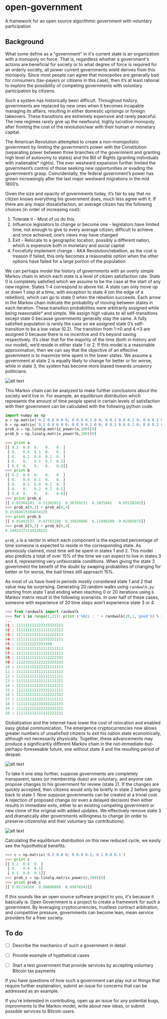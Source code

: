 open-government
===============

A framework for an open source algorithmic government with voluntary participation

Background
----------

What some define as a "government" in it's current state is an organization with a monopoly on force. That is, regardless whether a government's actions are beneficial for society or to what degree of force is required for an orderly society, all power current governments wield derives from this monopoly. Since most people can agree that monopolies are generally bad for consumers (tax-payers or citizens in this case), then it’s at least rational to explore the possibility of competing governments with voluntary participation by citizens. 

Such a system has historically been difficult. Throughout history, governments are replaced by new ones when it becomes incapable managing its affairs, resulting in either domestic uprisings or foreign takeovers. These transitions are extremely expensive and rarely peaceful. The new regimes rarely give up the newfound, highly lucrative monopoly after fronting the cost of the revolution/war with their human or monetary capital. 

The American Revolution attempted to create a non-monopolistic government by limiting the government’s power with the Constitution (separating power between three branches of the government and granting high level of autonomy to states) and the Bill of Rights (granting individuals with inalienable* rights). The ever westward expansion further limited the government’s control of those seeking new opportunities or evading the government’s grasp. Coincidentally, the federal government’s power has grown increasingly after the last major westward migrations in the mid 1800’s. 

Given the size and opacity of governments today, it’s fair to say that no citizen knows everything his government does, much less agree with it. If there are any major dissatisfaction, an average citizen has the following choices (in order of increasing cost):

1. Tolerate it - Most of us do this.
2. Influence legislators to change or become one - legislators have limited time, not enough to give to every average citizen; difficult to achieve and once achieved, one’s views may have changed
3. Exit - Relocate to a geographic location, possibly a different nation, which is expensive both in monetary and social capital
4. Forcefully implement change - AKA Revolution/rebellion, as the cost is treason if failed, this only becomes a reasonable option when the other options have failed for a large portion of the population

We can perhaps model the history of governments with an overly simple Markov chain in which each state is a level of citizen satisfaction rate. State 0 is completely satisfied which we assume to be the case at the start of any new regime. States 1-4 correspond to above list. A state can only move up or down 1 step at a time, with exception to state 4 (on the edge of a rebellion), which can go to state 0 when the rebellion succeeds. Each arrow in the Markov chain indicate the probability of moving between states in each iteration. These transition probabilities were arbitrarily assigned while being reasonable* and simple. We assign high values to all self-transitions except state 0 because governments generally stay the same. A fully satisfied population is rarely the case so we assigned state 0’s self-transition to be a low value (0.2). The transition from 1->0 and 4->3 are assigned 0 because there is no incentive and it’s beyond saving respectively. It’s clear that for the majority of the time (both in history and our model), we’d reside in either state 1 or 2. If this model is a reasonable approximation, then we can say that the objective of an effective government is to maximize time spent in the lower states. We assume a government at state 2 is equally likely to change for better or for worse, while in state 3, the system has become more biased towards unsavory politicians. 

![alt text](http://i.imgur.com/24t4Xzh.png "Government life cycle MC")

This Markov chain can be analyzed to make further conclusions about the society we’d live in. For example, an equilibrium distribution which represents the amount of time people spend in certain levels of satisfaction with their government can be calculated with the following python code. 

```python
import numpy as np
a = np.matrix('0.2 0.8 0 0 0; 0 0.9 0.1 0 0; 0 0.1 0.8 0.1 0; 0 0 0.1 0.7 0.2; 0.4 0 0 0 0.6')
b = np.matrix('0.2 0.8 0 0 0; 0 0.9 0.1 0 0; 0 0.1 0.8 0.1 0; 0 0 0.2 0.7 0.1; 0.4 0 0 0 0.6')
prob_a = np.linalg.matrix_power(a,100)[0]
prob_b = np.linalg.matrix_power(b,100)[0]
```

```python
>>> print a
[[ 0.2  0.8  0.   0.   0. ]
 [ 0.   0.9  0.1  0.   0. ]
 [ 0.   0.1  0.8  0.1  0. ]
 [ 0.   0.   0.1  0.7  0.2]
 [ 0.4  0.   0.   0.   0.6]]
>>> print b
[[ 0.2  0.8  0.   0.   0. ]
 [ 0.   0.9  0.1  0.   0. ]
 [ 0.   0.1  0.8  0.1  0. ]
 [ 0.   0.   0.2  0.7  0.1]
 [ 0.4  0.   0.   0.   0.6]]
>>> print prob_a
[[ 0.02564103  0.51282051  0.30769231  0.1025641   0.05128205]]
>>> prob_a[0,3] + prob_a[0,4]
0.15384615384654135
>>> print prob_b
[[ 0.01492537  0.47761194  0.35820896  0.11940299  0.02985075]]
>>> prob_b[0,3] + prob_b[0,4]
0.14925373134320222
```

`prob_a` is a vector in which each component is the expected percentage of time someone is expected to reside in the corresponding state. As previously claimed, most time will be spent in states 1 and 2. This model also predicts a total of over 15% of the time we can expect to live in states 3 and 4, representing very unfavorable conditions. When giving the state 3 government the benefit of the doubt by swaping probabilies of changing for better or for worse, the bad times still approach 15%. 

As most of us have lived in periods mostly considered state 1 and 2 that value may be surprising. Generating 20 random walks using `randwalk.py` starting from state 1 and ending when reaching 0 or 20 iterations using `b` Markov matrix result in the following scenarios. In over half of these cases, someone with experience of 20 time steps won’t experience state 3 or 4. 

```python
>>> from randwalk import randwalk
>>> for i in range(1,21): print ('%02i : ' + randwalk(20,1,'good')) % i
... 
01 : 111111111223333333223
02 : 111111111111111122222
03 : 111122111111222222111
04 : 111111111112333321111
05 : 1111112223333340
06 : 111111111111111111112
07 : 111111111111122111111
08 : 111111111111111222332
09 : 112233223222222333333
10 : 111111122222221111111
11 : 111111111111111111112
12 : 111111111111111111111
13 : 111111111111111111222
14 : 111111111122211122211
15 : 111111111123322111111
16 : 111111111111222222332
17 : 111111111222211111111
18 : 111111122233333222233
19 : 111222222222222222222
20 : 111111111111122222222
```

Globalization and the internet have lower the cost of relocation and enabled easy global communication. The emergence cryptocurrencies now allows greater numbers of unsatisfied citizens to exit his nation state economically, although not necessarily physically. Together, these advancements may produce a significantly different Markov chain in the not-immediate-but-perhaps-foreseeable future, one without state 4 and the resulting period of despair. 

![alt text](http://i.imgur.com/Lvkcw8S.png "Future Govt MC")

To take it one step further, suppose governments are completely transparent, taxes (or membership dues) are voluntary, and anyone can propose changes to his government for review (state 2). If the changes are quickly accepted, then citizens would only be briefly in state 2 before going back to state 1. Now suppose governments can be created at a trivial cost. A rejection of proposed change (or even a delayed decision) then either results in immediate exits, either to an existing competing government or new clone of the original with added updates. We effectively remove state 3 and dramatically alter governments willingness to change (in order to preserve citizenship and their voluntary tax contributions). 

![alt text](http://i.imgur.com/ekfrLgS.png "Optimal Govt MC")

Calculating the equilibrium distribution on this new reduced cycle, we easily see the hypothetical benefits.

```python
>>> c = np.matrix('0.2 0.8 0; 0 0.9 0.1; 0.1 0.8 0.1')
>>> print c
[[ 0.2  0.8  0. ]
 [ 0.   0.9  0.1]
 [ 0.1  0.8  0.1]]
>>> prob_c = np.linalg.matrix_power(c,100)[0]
>>> print prob_c
[[ 0.01234568  0.88888889  0.09876543]]
```

If this sounds like an open source software project to you, it's because it basically is. Open Government is a project to create a framework for such a government. By leveraging cryptocurrencies, trustless contract arbitration, and competitive pressure, governments can become lean, mean service providers for a freer society.

To do
--------
- [ ] Describe the mechanics of such a government in detail
- [ ] Provide example of hypthetical cases
- [ ] Start a test government that provide services by accepting voluntary Bitcoin tax payments 


If you have questions of how such a government can play out or things that require further explaination, submit an issue for concerns that can be addressed as an example. 

If you're interested in contributing, open up an issue for any potential bugs, improvments to the Markov model, write about new ideas, or submit possible services to Bitcoin users. 
